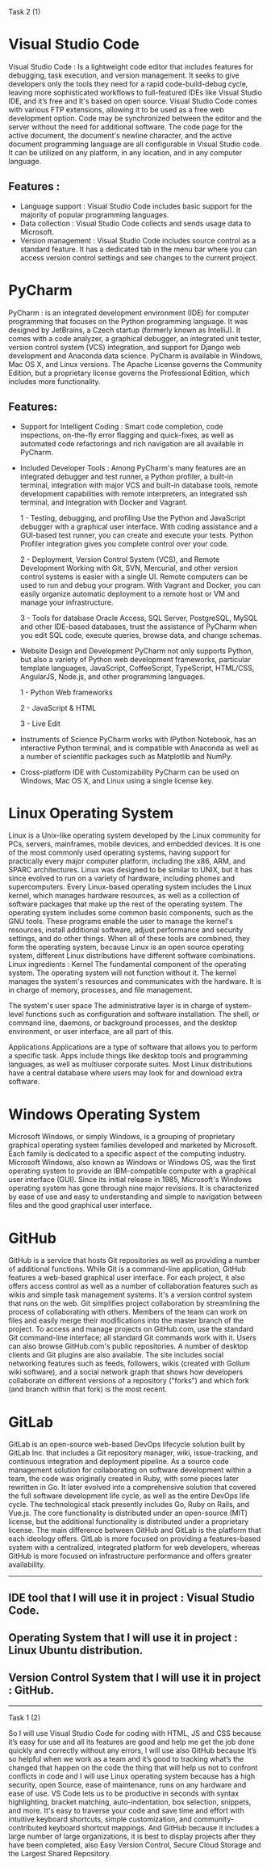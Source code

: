 Task 2 (1) 
# Visual Studio Code
Visual Studio Code : Is a lightweight code editor that includes features for debugging, task execution, and version management. It seeks to give developers only the tools they need for a rapid code-build-debug cycle, leaving more sophisticated workflows to full-featured IDEs like Visual Studio IDE, and it’s  free and It's based on open source.
Visual Studio Code comes with various FTP extensions, allowing it to be used as a free web development option. Code may be synchronized between the editor and the server without the need for additional software.
The code page for the active document, the document's newline character, and the active document programming language are all configurable in Visual Studio code. It can be utilized on any platform, in any location, and in any computer language.
## Features :
* Language support :
Visual Studio Code includes basic support for the majority of popular programming languages.
* Data collection :
Visual Studio Code collects and sends usage data to Microsoft. 
* Version management :
Visual Studio Code includes source control as a standard feature. It has a dedicated tab in the menu bar where you can access version control settings and see changes to the current project.

# PyCharm
PyCharm : is an integrated development environment (IDE) for computer programming that focuses on the Python programming language. It was designed by JetBrains, a Czech startup (formerly known as IntelliJ). It comes with a code analyzer, a graphical debugger, an integrated unit tester, version control system (VCS) integration, and support for Django web development and Anaconda data science.
PyCharm is available in Windows, Mac OS X, and Linux versions. The Apache License governs the Community Edition, but a proprietary license governs the Professional Edition, which includes more functionality.
## Features:
* Support for Intelligent Coding :
Smart code completion, code inspections, on-the-fly error flagging and quick-fixes, as well as automated code refactorings and rich navigation are all available in PyCharm.



* Included Developer Tools :
Among PyCharm's many features are an integrated debugger and test runner, a Python profiler, a built-in terminal, integration with major VCS and built-in database tools, remote development capabilities with remote interpreters, an integrated ssh terminal, and integration with Docker and Vagrant.

   1 - Testing, debugging, and profiling
Use the Python and JavaScript debugger with a graphical user interface. With coding assistance and a GUI-based test runner, you can create and execute your tests. Python Profiler integration gives you complete control over your code.

   2 - Deployment, Version Control System (VCS), and Remote Development
Working with Git, SVN, Mercurial, and other version control systems is easier with a single UI. Remote computers can be used to run and debug your program. With Vagrant and Docker, you can easily organize automatic deployment to a remote host or VM and manage your infrastructure.

   3 - Tools for database
Oracle Access, SQL Server, PostgreSQL, MySQL and other IDE-based databases, trust the assistance of PyCharm when you edit SQL code, execute queries, browse data, and change schemas.

* Website Design and Development
PyCharm not only supports Python, but also a variety of Python web development frameworks, particular template languages, JavaScript, CoffeeScript, TypeScript, HTML/CSS, AngularJS, Node.js, and other programming languages.

   1 - Python Web frameworks

   2 - JavaScript & HTML

   3 - Live Edit

* Instruments of Science
PyCharm works with IPython Notebook, has an interactive Python terminal, and is compatible with Anaconda as well as a number of scientific packages such as Matplotlib and NumPy.
 
* Cross-platform IDE with Customizability
PyCharm can be used on Windows, Mac OS X, and Linux using a single license key.

# Linux Operating System
Linux is a Unix-like operating system developed by the Linux community for PCs, servers, mainframes, mobile devices, and embedded devices. It is one of the most commonly used operating systems, having support for practically every major computer platform, including the x86, ARM, and SPARC architectures.
Linux was designed to be similar to UNIX, but it has since evolved to run on a variety of hardware, including phones and supercomputers. Every Linux-based operating system includes the Linux kernel, which manages hardware resources, as well as a collection of software packages that make up the rest of the operating system.
The operating system includes some common basic components, such as the GNU tools. These programs enable the user to manage the kernel's resources, install additional software, adjust performance and security settings, and do other things. When all of these tools are combined, they form the operating system, because Linux is an open source operating system, different Linux distributions have different software combinations.
Linux ingredients : 
Kernel
The fundamental component of the operating system. The operating system will not function without it. The kernel manages the system's resources and communicates with the hardware. It is in charge of memory, processes, and file management.

The system's user space
The administrative layer is in charge of system-level functions such as configuration and software installation. The shell, or command line, daemons, or background processes, and the desktop environment, or user interface, are all part of this.

Applications
Applications are a type of software that allows you to perform a specific task. Apps include things like desktop tools and programming languages, as well as multiuser corporate suites. Most Linux distributions have a central database where users may look for and download extra software.


# Windows Operating System 
Microsoft Windows, or simply Windows, is a grouping of proprietary graphical operating system families developed and marketed by Microsoft. Each family is dedicated to a specific aspect of the computing industry.
Microsoft Windows, also known as Windows or Windows OS, was the first operating system to provide an IBM-compatible computer with a graphical user interface (GUI).
Since its initial release in 1985, Microsoft's Windows operating system has gone through nine major revisions.
It is characterized by ease of use and easy to understanding and simple to navigation between files and the good graphical user interface.

# GitHub 
GitHub is a service that hosts Git repositories as well as providing a number of additional functions. While Git is a command-line application, GitHub features a web-based graphical user interface. For each project, it also offers access control as well as a number of collaboration features such as wikis and simple task management systems.
It's a version control system that runs on the web. Git simplifies project collaboration by streamlining the process of collaborating with others. Members of the team can work on files and easily merge their modifications into the master branch of the project.
To access and manage projects on GitHub.com, use the standard Git command-line interface; all standard Git commands work with it. Users can also browse GitHub.com's public repositories. A number of desktop clients and Git plugins are also available. The site includes social networking features such as feeds, followers, wikis (created with Gollum wiki software), and a social network graph that shows how developers collaborate on different versions of a repository ("forks") and which fork (and branch within that fork) is the most recent.

# GitLab
GitLab is an open-source web-based DevOps lifecycle solution built by GitLab Inc. that includes a Git repository manager, wiki, issue-tracking, and continuous integration and deployment pipeline.
As a source code management solution for collaborating on software development within a team, the code was originally created in Ruby, with some pieces later rewritten in Go. It later evolved into a comprehensive solution that covered the full software development life cycle, as well as the entire DevOps life cycle. The technological stack presently includes Go, Ruby on Rails, and Vue.js.
The core functionality is distributed under an open-source (MIT) license, but the additional functionality is distributed under a proprietary license.
The main difference between GitHub and GitLab is the platform that each ideology offers. GitLab is more focused on providing a features-based system with a centralized, integrated platform for web developers, whereas GitHub is more focused on infrastructure performance and offers greater availability.
_____________________________________________________________________________________
## IDE tool that I will use it in project : Visual Studio Code.
## Operating System that I will use it in project : Linux Ubuntu distribution.
## Version Control System that I will use it in project : GitHub.
____________________________________________________________________________________
Task 1 (2)

So I will use Visual Studio Code for coding with HTML, JS and CSS because it’s easy for use and all its features are good and help me get the job done quickly and correctly without any errors, I will use also GitHub because It’s so helpful when we work as a team and it’s good to tracking what’s the changed that happen on the code the thing that will help us not to confront conflicts in code and I will use Linux operating system because has a high security, open Source,  ease of maintenance, runs on any hardware and ease of use.
VS Code lets us to be productive in seconds with syntax highlighting, bracket matching, auto-indentation, box selection, snippets, and more.
It's easy to traverse your code and save time and effort with intuitive keyboard shortcuts, simple customization, and community-contributed keyboard shortcut mappings.
And GitHub because it includes a large number of large organizations, it is best to display projects after they have been completed, also Easy Version Control, Secure Cloud Storage and the Largest Shared Repository.